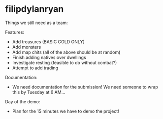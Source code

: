 # filipdylanryan

Things we still need as a team:

Features:
- Add treasures (BASIC GOLD ONLY)
- Add monsters
- Add map chits (all of the above should be at random)
- Finish adding natives over dwellings
- Investigate resting (feasible to do without combat?)
- Attempt to add trading

Documentation:
- We need documentation for the submission! We need someone to wrap this by Tuesday at 6 AM...

Day of the demo:
- Plan for the 15 minutes we have to demo the project!